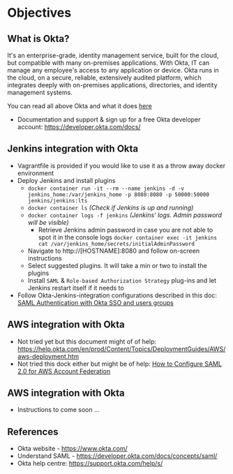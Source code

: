 # Objectives


## What is Okta?
It's an enterprise-grade, identity management service, built for the cloud, but compatible with many on-premises applications. With Okta, IT can manage any employee's access to any application or device. Okta runs in the cloud, on a secure, reliable, extensively audited platform, which integrates deeply with on-premises applications, directories, and identity management systems.

You can read all above Okta and what it does [here](https://support.okta.com/help/s/article/What-is-Okta?language=en_US)
- Documentation and support & sign up for a free Okta developer account: https://developer.okta.com/docs/

## Jenkins integration with Okta
- Vagrantfile is provided if you would like to use it as a throw away docker environment
- Deploy Jenkins and install plugins
  - `docker container run -it --rm --name jenkins -d -v jenkins_home:/var/jenkins_home -p 8080:8080 -p 50000:50000 jenkins/jenkins:lts`
  - `docker container ls` _(Check if Jenkins is up and running)_
  - `docker container logs -f jenkins` _(Jenkins' logs. Admin password will be visible)_
    - Retrieve Jenkins admin password in case you are not able to spot it in the console logs `docker container exec -it jenkins cat /var/jenkins_home/secrets/initialAdminPassword` 
  - Navigate to http://[HOSTNAME]:8080 and follow on-screen instructions
  - Select suggested plugins. It will take a min or two to install the plugins
  - Install `SAML` & `Role-based Authorization Strategy` plug-ins and let Jenkins restart itself if it needs to
- Follow Okta-Jenkins-integration configurations described in this doc: [SAML Authentication with Okta SSO and users groups](https://rtfm.co.ua/en/jenkins-saml-authentication-via-okta-and-users-groups/#Okta_Community_Created_Jenkins_SAML_application)

## AWS integration with Okta
- Not tried yet but this document might of of help: https://help.okta.com/en/prod/Content/Topics/DeploymentGuides/AWS/aws-deployment.htm
- Not tried this dock either but might be of help: [How to Configure SAML 2.0 for AWS Account Federation](https://saml-doc.okta.com/SAML_Docs/How-to-Configure-SAML-2.0-for-Amazon-Web-Service#:~:text=IdP%2Dinitiated%20SSO-,Overview,and%20assign%20those%20to%20users.)

## AWS integration with Okta
- Instructions to come soon ...

## References
- Okta website - https://www.okta.com/
- Understand SAML - https://developer.okta.com/docs/concepts/saml/
- Okta help centre: https://support.okta.com/help/s/